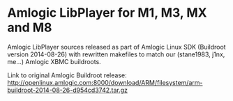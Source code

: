 Amlogic LibPlayer for M1, M3, MX and M8
=======================================

Amlogic LibPlayer sources released as part of Amlogic Linux SDK (Buildroot version 2014-08-26)
with rewritten makefiles to match our (stane1983, j1nx, me...) Amlogic XBMC buildroots.

Link to original Amlogic Buildroot release:
http://openlinux.amlogic.com:8000/download/ARM/filesystem/arm-buildroot-2014-08-26-d954cd3742.tar.gz
